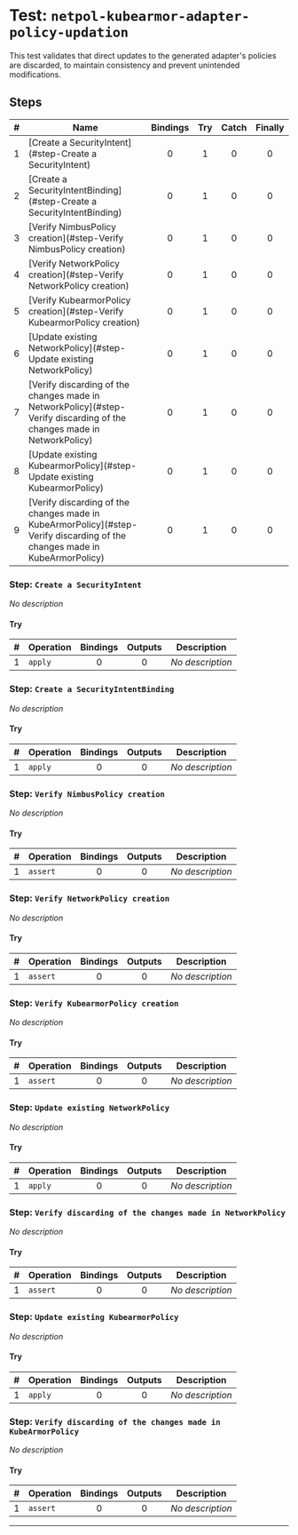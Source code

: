 # Test: `netpol-kubearmor-adapter-policy-updation`

This test validates that direct updates to the generated adapter's policies are discarded, to maintain consistency and prevent unintended modifications.


## Steps

| # | Name | Bindings | Try | Catch | Finally |
|:-:|---|:-:|:-:|:-:|:-:|
| 1 | [Create a SecurityIntent](#step-Create a SecurityIntent) | 0 | 1 | 0 | 0 |
| 2 | [Create a SecurityIntentBinding](#step-Create a SecurityIntentBinding) | 0 | 1 | 0 | 0 |
| 3 | [Verify NimbusPolicy creation](#step-Verify NimbusPolicy creation) | 0 | 1 | 0 | 0 |
| 4 | [Verify NetworkPolicy creation](#step-Verify NetworkPolicy creation) | 0 | 1 | 0 | 0 |
| 5 | [Verify KubearmorPolicy creation](#step-Verify KubearmorPolicy creation) | 0 | 1 | 0 | 0 |
| 6 | [Update existing NetworkPolicy](#step-Update existing NetworkPolicy) | 0 | 1 | 0 | 0 |
| 7 | [Verify discarding of the changes made in NetworkPolicy](#step-Verify discarding of the changes made in NetworkPolicy) | 0 | 1 | 0 | 0 |
| 8 | [Update existing KubearmorPolicy](#step-Update existing KubearmorPolicy) | 0 | 1 | 0 | 0 |
| 9 | [Verify discarding of the changes made in KubeArmorPolicy](#step-Verify discarding of the changes made in KubeArmorPolicy) | 0 | 1 | 0 | 0 |

### Step: `Create a SecurityIntent`

*No description*

#### Try

| # | Operation | Bindings | Outputs | Description |
|:-:|---|:-:|:-:|---|
| 1 | `apply` | 0 | 0 | *No description* |

### Step: `Create a SecurityIntentBinding`

*No description*

#### Try

| # | Operation | Bindings | Outputs | Description |
|:-:|---|:-:|:-:|---|
| 1 | `apply` | 0 | 0 | *No description* |

### Step: `Verify NimbusPolicy creation`

*No description*

#### Try

| # | Operation | Bindings | Outputs | Description |
|:-:|---|:-:|:-:|---|
| 1 | `assert` | 0 | 0 | *No description* |

### Step: `Verify NetworkPolicy creation`

*No description*

#### Try

| # | Operation | Bindings | Outputs | Description |
|:-:|---|:-:|:-:|---|
| 1 | `assert` | 0 | 0 | *No description* |

### Step: `Verify KubearmorPolicy creation`

*No description*

#### Try

| # | Operation | Bindings | Outputs | Description |
|:-:|---|:-:|:-:|---|
| 1 | `assert` | 0 | 0 | *No description* |

### Step: `Update existing NetworkPolicy`

*No description*

#### Try

| # | Operation | Bindings | Outputs | Description |
|:-:|---|:-:|:-:|---|
| 1 | `apply` | 0 | 0 | *No description* |

### Step: `Verify discarding of the changes made in NetworkPolicy`

*No description*

#### Try

| # | Operation | Bindings | Outputs | Description |
|:-:|---|:-:|:-:|---|
| 1 | `assert` | 0 | 0 | *No description* |

### Step: `Update existing KubearmorPolicy`

*No description*

#### Try

| # | Operation | Bindings | Outputs | Description |
|:-:|---|:-:|:-:|---|
| 1 | `apply` | 0 | 0 | *No description* |

### Step: `Verify discarding of the changes made in KubeArmorPolicy`

*No description*

#### Try

| # | Operation | Bindings | Outputs | Description |
|:-:|---|:-:|:-:|---|
| 1 | `assert` | 0 | 0 | *No description* |

---

